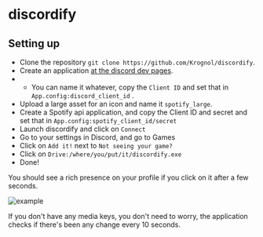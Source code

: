 # discordify

## Setting up

*  Clone the repository `git clone https://github.com/Krognol/discordify`.
*  Create an application [at the discord dev pages](https://discordapp.com/developers/applications/me).
* * You can name it whatever, copy the `Client ID` and set that in `App.config:discord_client_id` .
* Upload a large asset for an icon and name it `spotify_large`.
* Create a Spotify api application, and copy the Client ID and secret and set that in `App.config:spotify_client_id/secret`
* Launch discordify and click on `Connect`
* Go to your settings in Discord, and go to Games
* Click on `Add it!` next to `Not seeing your game?`
* Click on `Drive:/where/you/put/it/discordify.exe`
* Done!

You should see a rich presence on your profile if you click on it after a few seconds.

![example](https://i.imgur.com/od6xC8j.png)

If you don't have any media keys, you don't need to worry, the application checks if there's been any change every 10 seconds.